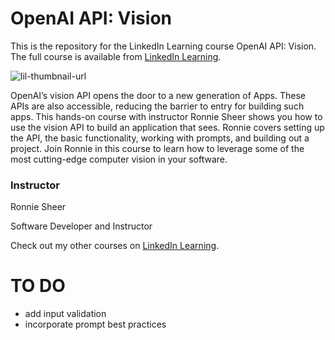 # OpenAI API: Vision
This is the repository for the LinkedIn Learning course OpenAI API: Vision. The full course is available from [LinkedIn Learning][lil-course-url].

![lil-thumbnail-url]

OpenAI’s vision API opens the door to a new generation of Apps. These APIs are also accessible, reducing the barrier to entry for building such apps. This hands-on course with instructor Ronnie Sheer shows you how to use the vision API to build an application that sees. Ronnie covers setting up the API, the basic functionality, working with prompts, and building out a project. Join Ronnie in this course to learn how to leverage some of the most cutting-edge computer vision in your software.

### Instructor
Ronnie Sheer

Software Developer and Instructor


Check out my other courses on [LinkedIn Learning][URL-instructor-home].

[0]: # (Replace these placeholder URLs with actual course URLs)

[lil-course-url]: https://www.linkedin.com/learning/openai-api-vision
[lil-thumbnail-url]: https://media.licdn.com/dms/image/D560DAQG0Mu6DAHu0uw/learning-public-crop_675_1200/0/1706311523814?e=2147483647&v=beta&t=hWeQB-7b89fbbJ0akwTwu3k6DavuE5PL3ujxlKOPfrY
[URL-instructor-home]: https://www.linkedin.com/learning/instructors/ronnie-sheer

# TO DO

- add input validation
- incorporate prompt best practices
